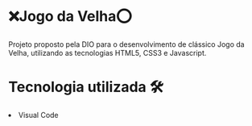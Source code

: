 # ❌Jogo da Velha⭕ # 
Projeto proposto pela DIO para o desenvolvimento de clássico Jogo da Velha, utilizando as tecnologias HTML5, CSS3 e Javascript.

# Tecnologia utilizada 🛠
<li> Visual Code </li>
